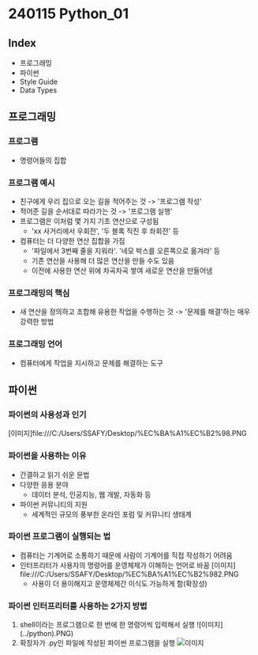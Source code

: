 # 240115 Python_01
## Index
- 프로그래밍
- 파이썬
- Style Guide
- Data Types

## 프로그래밍
### 프로그램
- 명령어들의 집합

### 프로그램 예시
 - 친구에게 우리 집으로 오는 길을 적어주는 것 -> '프로그램 작성'
 - 적어준 길을 순서대로 따라가는 것 -> '프로그램 실행'
 - 프로그램은 이처럼 몇 가지 기초 연산으로 구성됨
    - 'xx 사거리에서 우회전', '두 블록 직진 후 좌회전' 등
 - 컴퓨터는 더 다양한 연산 집합을 가짐
    - '파일에서 3번째 줄을 지워라'. '네모 박스를 오른쪽으로 옮겨라' 등
    - 기존 연산을 사용해 더 많은 연산을 만들 수도 있음
    - 이전에 사용한 연산 위에 차곡차곡 쌓여 새로운 연산을 만들어냄

### 프로그래밍의 핵심
- 새 연산을 정의하고 조합해 유용한 작업을 수행하는 것
    -> '문제를 해결'하는 매우 강력한 방법


### 프로그래밍 언어
- 컴퓨터에게 작업을 지시하고 문제를 해결하는 도구

## 파이썬

### 파이썬의 사용성과 인기
[이미지]file:///C:/Users/SSAFY/Desktop/%EC%BA%A1%EC%B2%98.PNG 

### 파이썬을 사용하는 이유
 - 간결하고 읽기 쉬운 문법
 - 다양한 응용 분야
    - 데이터 분석, 인공지능, 웹 개발, 자동화 등
 - 파이썬 커뮤니티의 지원
    - 세계적인 규모의 풍부한 온라인 포럼 및 커뮤니티 생태계

### 파이썬 프로그램이 실행되는 법
 - 컴퓨터는 기계어로 소통하기 때문에 사람이 기계어를 직접 작성하기 어려움
 - 인터프리터가 사용자의 명령어를 운영체제가 이해하는 언어로 바꿈
 [이미지] file:///C:/Users/SSAFY/Desktop/%EC%BA%A1%EC%B2%982.PNG
    - 사용이 더 용이해지고 운영체제간 이식도 가능하게 함(확장성)

### 파이썬 인터프리터를 사용하는 2가지 방법
1. shell이라는 프로그램으로 한 번에 한 명령어씩 입력해서 실행
    ![이미지] (../python).PNG)
2. 확장자가 .py인 파일에 작성된 파이썬 프로그램을 실행
    ![이미지](file:///C:/Users/SSAFY/Desktop/%EC%BA%A1%EC%B2%984.PNG)
